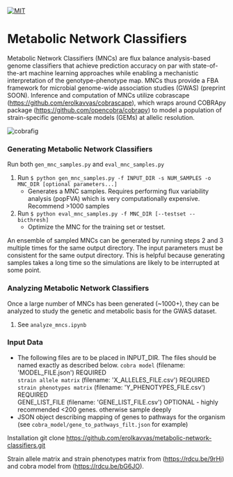 [![MIT](https://img.shields.io/pypi/l/Escher.svg)](https://github.com/erolkavvas/escher/blob/master/LICENSE)

# Metabolic Network Classifiers

Metabolic Network Classifiers (MNCs) are flux balance analysis-based genome classifiers that achieve prediction accuracy on par with state-of-the-art machine learning approaches while enabling a mechanistic interpretation of the genotype-phenotype map. MNCs thus provide a FBA framework for microbial genome-wide association studies (GWAS) (preprint SOON). Inference and computation of MNCs utilize cobrascape (https://github.com/erolkavvas/cobrascape), which wraps around COBRApy package (https://github.com/opencobra/cobrapy) to model a population of strain-specific genome-scale models (GEMs) at allelic resolution.

![cobrafig](/MNC\_overview.png?raw=true)

### Generating Metabolic Network Classifiers
Run both `gen_mnc_samples.py` and `eval_mnc_samples.py`
1. Run `$ python gen_mnc_samples.py -f INPUT_DIR -s NUM_SAMPLES -o MNC_DIR [optional parameters...]`
	- Generates a MNC samples. Requires performing flux variability analysis (popFVA) which is very computationally expensive. Recommend >1000 samples
2. Run `$ python eval_mnc_samples.py -f MNC_DIR [--testset --bicthresh]`
	- Optimize the MNC for the training set or testset.

An ensemble of sampled MNCs can be generated by running steps 2 and 3 multiple times for the same output directory. The input parameters must be consistent for the same output directory. This is helpful because generating samples takes a long time so the simulations are likely to be interrupted at some point.

### Analyzing Metabolic Network Classifiers
Once a large number of MNCs has been generated (~1000+), they can be analyzed to study the genetic and metabolic basis for the GWAS dataset.
1. See `analyze_mncs.ipynb`

### Input Data
- The following files are to be placed in INPUT_DIR. The files should be named exactly as described below.
    `cobra model`                 (filename: 'MODEL_FILE.json')       REQUIRED  
    `strain allele matrix`        (filename: 'X_ALLELES_FILE.csv')    REQUIRED  
    `strain phenotypes matrix`    (filename: 'Y_PHENOTYPES_FILE.csv') REQUIRED  
    GENE_LIST_FILE              (filename: 'GENE_LIST_FILE.csv')    OPTIONAL - highly recommended <200 genes. otherwise sample deeply  
- JSON object describing mapping of genes to pathways for the organism (see `cobra_model/gene_to_pathways_filt.json` for example)

Installation
	git clone https://github.com/erolkavvas/metabolic-network-classifiers.git

Strain allele matrix and strain phenotypes matrix from (https://rdcu.be/9rHj) and cobra model from (https://rdcu.be/bG6JO).
